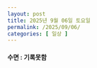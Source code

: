 ```yaml
---
layout: post
title: 2025년 9월 06일 토요일
permalink: /2025/09/06/
categories: [ 일상 ]
---
```

#### 수면 : 기록못함